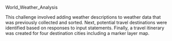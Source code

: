 World_Weather_Analysis

This challenge involved adding weather descriptions to weather data that was previously collected and sorted. Next, potential travel destinations were identified based on responses to input statements.  Finally, a travel itinerary was created for four destination cities including a marker layer map. 



